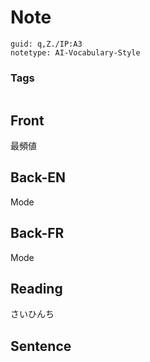 # Note
```
guid: q,Z./IP:A3
notetype: AI-Vocabulary-Style
```

### Tags
```
```

## Front
最頻値

## Back-EN
Mode

## Back-FR
Mode

## Reading
さいひんち

## Sentence

